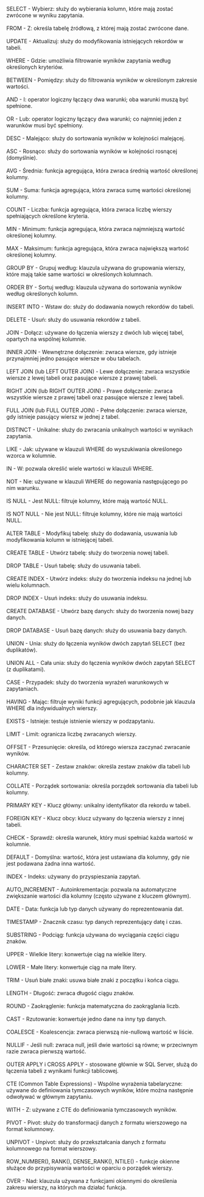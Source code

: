 SELECT - Wybierz: służy do wybierania kolumn, które mają zostać zwrócone w wyniku zapytania. <br><br>
FROM - Z: określa tabelę źródłową, z której mają zostać zwrócone dane. <br><br>
UPDATE - Aktualizuj: służy do modyfikowania istniejących rekordów w tabeli. <br><br>
WHERE - Gdzie: umożliwia filtrowanie wyników zapytania według określonych kryteriów. <br><br>
BETWEEN - Pomiędzy: służy do filtrowania wyników w określonym zakresie wartości. <br><br>
AND - I: operator logiczny łączący dwa warunki; oba warunki muszą być spełnione. <br><br>
OR - Lub: operator logiczny łączący dwa warunki; co najmniej jeden z warunków musi być spełniony. <br><br>
DESC - Malejąco: służy do sortowania wyników w kolejności malejącej. <br><br>
ASC - Rosnąco: służy do sortowania wyników w kolejności rosnącej (domyślnie). <br><br>
AVG - Średnia: funkcja agregująca, która zwraca średnią wartość określonej kolumny. <br><br>
SUM - Suma: funkcja agregująca, która zwraca sumę wartości określonej kolumny. <br><br>
COUNT - Liczba: funkcja agregująca, która zwraca liczbę wierszy spełniających określone kryteria. <br><br>
MIN - Minimum: funkcja agregująca, która zwraca najmniejszą wartość określonej kolumny. <br><br>
MAX - Maksimum: funkcja agregująca, która zwraca największą wartość określonej kolumny. <br><br>
GROUP BY - Grupuj według: klauzula używana do grupowania wierszy, które mają takie same wartości w określonych kolumnach. <br><br>
ORDER BY - Sortuj według: klauzula używana do sortowania wyników według określonych kolumn. <br><br>
INSERT INTO - Wstaw do: służy do dodawania nowych rekordów do tabeli. <br><br>
DELETE - Usuń: służy do usuwania rekordów z tabeli. <br><br>
JOIN - Dołącz: używane do łączenia wierszy z dwóch lub więcej tabel, opartych na wspólnej kolumnie. <br><br>
INNER JOIN - Wewnętrzne dołączenie: zwraca wiersze, gdy istnieje przynajmniej jedno pasujące wiersze w obu tabelach. <br><br>
LEFT JOIN (lub LEFT OUTER JOIN) - Lewe dołączenie: zwraca wszystkie wiersze z lewej tabeli oraz pasujące wiersze z prawej tabeli. <br><br>
RIGHT JOIN (lub RIGHT OUTER JOIN) - Prawe dołączenie: zwraca wszystkie wiersze z prawej tabeli oraz pasujące wiersze z lewej tabeli. <br><br>
FULL JOIN (lub FULL OUTER JOIN) - Pełne dołączenie: zwraca wiersze, gdy istnieje pasujący wiersz w jednej z tabel. <br><br>
DISTINCT - Unikalne: służy do zwracania unikalnych wartości w wynikach zapytania. <br><br>
LIKE - Jak: używane w klauzuli WHERE do wyszukiwania określonego wzorca w kolumnie. <br><br>
IN - W: pozwala określić wiele wartości w klauzuli WHERE. <br><br>
NOT - Nie: używane w klauzuli WHERE do negowania następującego po nim warunku. <br><br>
IS NULL - Jest NULL: filtruje kolumny, które mają wartość NULL. <br><br>
IS NOT NULL - Nie jest NULL: filtruje kolumny, które nie mają wartości NULL. <br><br>
ALTER TABLE - Modyfikuj tabelę: służy do dodawania, usuwania lub modyfikowania kolumn w istniejącej tabeli. <br><br>
CREATE TABLE - Utwórz tabelę: służy do tworzenia nowej tabeli. <br><br>
DROP TABLE - Usuń tabelę: służy do usuwania tabeli. <br><br>
CREATE INDEX - Utwórz indeks: służy do tworzenia indeksu na jednej lub wielu kolumnach. <br><br>
DROP INDEX - Usuń indeks: służy do usuwania indeksu. <br><br>
CREATE DATABASE - Utwórz bazę danych: służy do tworzenia nowej bazy danych. <br><br>
DROP DATABASE - Usuń bazę danych: służy do usuwania bazy danych. <br><br>
UNION - Unia: służy do łączenia wyników dwóch zapytań SELECT (bez duplikatów). <br><br>
UNION ALL - Cała unia: służy do łączenia wyników dwóch zapytań SELECT (z duplikatami). <br><br>
CASE - Przypadek: służy do tworzenia wyrażeń warunkowych w zapytaniach. <br><br>
HAVING - Mając: filtruje wyniki funkcji agregujących, podobnie jak klauzula WHERE dla indywidualnych wierszy. <br><br>
EXISTS - Istnieje: testuje istnienie wierszy w podzapytaniu. <br><br>
LIMIT - Limit: ogranicza liczbę zwracanych wierszy. <br><br>
OFFSET - Przesunięcie: określa, od którego wiersza zaczynać zwracanie wyników. <br><br>
CHARACTER SET - Zestaw znaków: określa zestaw znaków dla tabeli lub kolumny. <br><br>
COLLATE - Porządek sortowania: określa porządek sortowania dla tabeli lub kolumny. <br><br>
PRIMARY KEY - Klucz główny: unikalny identyfikator dla rekordu w tabeli. <br><br>
FOREIGN KEY - Klucz obcy: klucz używany do łączenia wierszy z innej tabeli. <br><br>
CHECK - Sprawdź: określa warunek, który musi spełniać każda wartość w kolumnie. <br><br>
DEFAULT - Domyślna: wartość, która jest ustawiana dla kolumny, gdy nie jest podawana żadna inna wartość. <br><br>
INDEX - Indeks: używany do przyspieszania zapytań. <br><br>
AUTO_INCREMENT - Autoinkrementacja: pozwala na automatyczne zwiększanie wartości dla kolumny (często używane z kluczem głównym). <br><br>
DATE - Data: funkcja lub typ danych używany do reprezentowania dat. <br><br>
TIMESTAMP - Znacznik czasu: typ danych reprezentujący datę i czas. <br><br>
SUBSTRING - Podciąg: funkcja używana do wyciągania części ciągu znaków. <br><br>
UPPER - Wielkie litery: konwertuje ciąg na wielkie litery. <br><br>
LOWER - Małe litery: konwertuje ciąg na małe litery. <br><br>
TRIM - Usuń białe znaki: usuwa białe znaki z początku i końca ciągu. <br><br>
LENGTH - Długość: zwraca długość ciągu znaków. <br><br>
ROUND - Zaokrąglenie: funkcja matematyczna do zaokrąglania liczb. <br><br>
CAST - Rzutowanie: konwertuje jedno dane na inny typ danych. <br><br>
COALESCE - Koalescencja: zwraca pierwszą nie-nullową wartość w liście. <br><br>
NULLIF - Jeśli null: zwraca null, jeśli dwie wartości są równe; w przeciwnym razie zwraca pierwszą wartość. <br><br>
OUTER APPLY i CROSS APPLY - stosowane głównie w SQL Server, służą do łączenia tabeli z wynikami funkcji tablicowej. <br><br>
CTE (Common Table Expressions) - Wspólne wyrażenia tabelaryczne: używane do definiowania tymczasowych wyników, które można następnie odwoływać w głównym zapytaniu. <br><br>
WITH - Z: używane z CTE do definiowania tymczasowych wyników. <br><br>
PIVOT - Pivot: służy do transformacji danych z formatu wierszowego na format kolumnowy. <br><br>
UNPIVOT - Unpivot: służy do przekształcania danych z formatu kolumnowego na format wierszowy. <br><br>
ROW_NUMBER(), RANK(), DENSE_RANK(), NTILE() - funkcje okienne służące do przypisywania wartości w oparciu o porządek wierszy. <br><br>
OVER - Nad: klauzula używana z funkcjami okiennymi do określenia zakresu wierszy, na których ma działać funkcja. <br><br>
